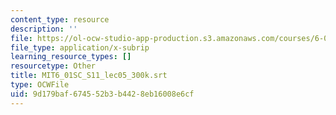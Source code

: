 ```yaml
---
content_type: resource
description: ''
file: https://ol-ocw-studio-app-production.s3.amazonaws.com/courses/6-01sc-introduction-to-electrical-engineering-and-computer-science-i-spring-2011/9d179baf674552b3b4428eb16008e6cf_MIT6_01SC_S11_lec05_300k.vtt
file_type: application/x-subrip
learning_resource_types: []
resourcetype: Other
title: MIT6_01SC_S11_lec05_300k.srt
type: OCWFile
uid: 9d179baf-6745-52b3-b442-8eb16008e6cf
---
```

